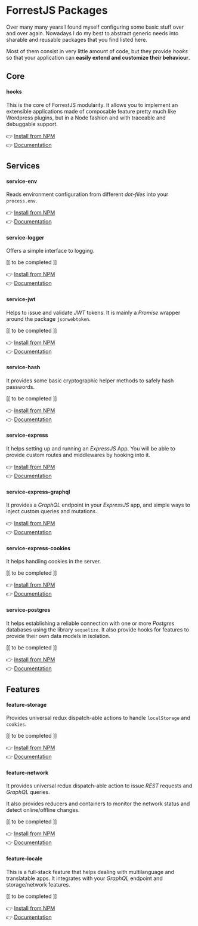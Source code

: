 # ForrestJS Packages

Over many many years I found myself configuring some basic stuff over and over again.
Nowadays I do my best to abstract generic needs into sharable and reusable packages
that you find listed here.

Most of them consist in very little amount of code, but they provide _hooks_ so that
your application can **easily extend and customize their behaviour**.

## Core

#### hooks

This is the core of ForrestJS modularity. It allows you to implement an extensible applications
made of composable feature pretty much like Wordpress plugins, but in a Node fashion and with
traceable and debuggable support.

👉 [Install from NPM](https://www.npmjs.com/package/@forrestjs/hooks)<br>
👉 [Documentation](https://github.com/forrestjs/forrestjs/blob/master/packages/hooks/README.md#readme)

## Services

#### service-env

Reads environment configuration from different _dot-files_ into your `process.env`.

👉 [Install from NPM](https://www.npmjs.com/package/@forrestjs/service-env)<br>
👉 [Documentation](https://github.com/forrestjs/forrestjs/blob/master/packages/service-env/README.md#readme)

#### service-logger

Offers a simple interface to logging.

[[ to be completed ]]

👉 [Install from NPM](https://www.npmjs.com/package/@forrestjs/service-logger)<br>
👉 [Documentation](https://github.com/forrestjs/forrestjs/blob/master/packages/service-logger/README.md#readme)

#### service-jwt

Helps to issue and validate _JWT_ tokens. It is mainly a _Promise_ wrapper around the
package `jsonwebtoken`.

[[ to be completed ]]

👉 [Install from NPM](https://www.npmjs.com/package/@forrestjs/service-jwt)<br>
👉 [Documentation](https://github.com/forrestjs/forrestjs/blob/master/packages/service-jwt/README.md#readme)

#### service-hash

It provides some basic cryptographic helper methods to safely hash passwords.

[[ to be completed ]]

👉 [Install from NPM](https://www.npmjs.com/package/@forrestjs/service-hash)<br>
👉 [Documentation](https://github.com/forrestjs/forrestjs/blob/master/packages/service-hash/README.md#readme)

#### service-express

It helps setting up and running an _ExpressJS_ App. You will be able to provide custom
routes and middlewares by hooking into it.

👉 [Install from NPM](https://www.npmjs.com/package/@forrestjs/service-express)<br>
👉 [Documentation](https://github.com/forrestjs/forrestjs/blob/master/packages/service-express/README.md#readme)

#### service-express-graphql

It provides a _GraphQL_ endpoint in your _ExpressJS_ app, and simple ways to inject
custom queries and mutations.

👉 [Install from NPM](https://www.npmjs.com/package/@forrestjs/service-express-graphql)<br>
👉 [Documentation](https://github.com/forrestjs/forrestjs/blob/master/packages/service-express-graphql/README.md#readme)

#### service-express-cookies

It helps handling cookies in the server.

[[ to be completed ]]

👉 [Install from NPM](https://www.npmjs.com/package/@forrestjs/service-express-cookies)<br>
👉 [Documentation](https://github.com/forrestjs/forrestjs/blob/master/packages/service-express-cookies/README.md#readme)

#### service-postgres

It helps establishing a reliable connection with one or more _Postgres_ databases using the
library `sequelize`. It also provide hooks for features to provide their own data models in
isolation.

[[ to be completed ]]

👉 [Install from NPM](https://www.npmjs.com/package/@forrestjs/service-postgres)<br>
👉 [Documentation](https://github.com/forrestjs/forrestjs/blob/master/packages/service-postgres/README.md#readme)

## Features

#### feature-storage

Provides universal redux dispatch-able actions to handle `localStorage` and `cookies`.

[[ to be completed ]]

👉 [Install from NPM](https://www.npmjs.com/package/@forrestjs/feature-storage)<br>
👉 [Documentation](https://github.com/forrestjs/forrestjs/blob/master/packages/feature-storage/README.md#readme)

#### feature-network

It provides universal redux dispatch-able action to issue _REST_ requests and _GraphQL_ queries.

It also provides reducers and containers to monitor the network status and detect 
online/offline changes.

[[ to be completed ]]

👉 [Install from NPM](https://www.npmjs.com/package/@forrestjs/feature-network)<br>
👉 [Documentation](https://github.com/forrestjs/forrestjs/blob/master/packages/feature-network/README.md#readme)

#### feature-locale

This is a full-stack feature that helps dealing with multilanguage and translatable apps.
It integrates with your _GraphQL_ endpoint and storage/network features.

[[ to be completed ]]

👉 [Install from NPM](https://www.npmjs.com/package/@forrestjs/feature-locale)<br>
👉 [Documentation](https://github.com/forrestjs/forrestjs/blob/master/packages/feature-locale/README.md#readme)
